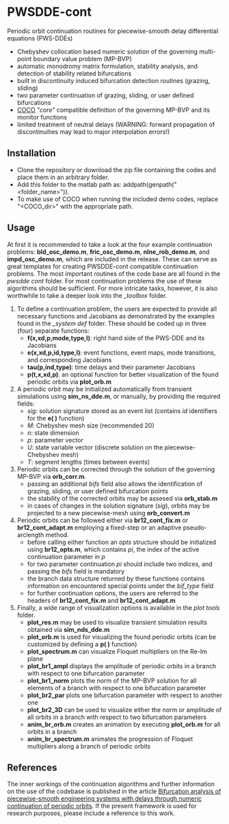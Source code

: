 # PWSDDE-cont
Periodic orbit continuation routines for piecewise-smooth delay differential equations (PWS-DDEs)
- Chebyshev collocation based numeric solution of the governing multi-point boundary value problem (MP-BVP)
- automatic monodromy matrix formulation, stability analysis, and detection of stability related bifurcations
- built in discontinuity induced bifurcation detection routines (grazing, sliding)
- two parameter continuation of grazing, sliding, or user defined bifurcations
- [COCO](https://sourceforge.net/projects/cocotools/) *"core"* compatible definition of the governing MP-BVP and its monitor functions
- limited treatment of neutral delays (WARNING: forward propagation of discontinuities may lead to major interpolation errors!)

## Installation
- Clone the repository or download the zip file containing the codes and place them in an arbitrary folder.
- Add this folder to the matlab path as: addpath(genpath("<folder_name>")).
- To make use of COCO when running the included demo codes, replace "<COCO_dir>" with the appropriate path.

## Usage
At first it is recommended to take a look at the four example continuation problems: **bld_osc_demo.m**, **fric_osc_demo.m**, **nlne_rob_demo.m**, and **impd_osc_demo.m**, which are included in the release. These can serve as great templates for creating PWSDDE-cont compatible continuation problems. The most important routines of the code base are all found in the *pwsdde cont* folder. For most continuation problems the use of these algorithms should be sufficient. For more intricate tasks, however, it is also worthwhile to take a deeper look into the *_toolbox* folder.

1) To define a continuation problem, the users are expected to provide all necessary functions and Jacobians as demonstrated by the examples found in the *_system def* folder. These should be coded up in three (four) separate functions:
    - **f(x,xd,p,mode,type,l)**: right hand side of the PWS-DDE and its Jacobians
    - **e(x,xd,p,id,type,l)**: event functions, event maps, mode transitions, and corresponding Jacobians
    - **tau(p,ind,type)**: time delays and their parameter Jacobians
    - **p(t,x,xd,p)**: an optional function for better visualization of the found periodic orbits via **plot_orb.m**
2) A periodic orbit may be initialized automatically from transient simulations using **sim_ns_dde.m**, or manually, by providing the required fields:
    - *sig*: solution signature stored as an event list (contains *id* identifiers for the **e( )** function)
    - *M*: Chebyshev mesh size (recommended 20)
    - *n*: state dimension
    - *p*: parameter vector
    - *U*: state variable vector (discrete solution on the piecewise-Chebyshev mesh)
    - *T*: segment lengths (times between events)
3) Periodic orbits can be corrected through the solution of the governing MP-BVP via **orb_corr.m**.
    - passing an additional *bifs* field also allows the identification of grazing, sliding, or user defined bifurcation points
    - the stability of the corrected orbits may be assesed via **orb_stab.m**
    - in cases of changes in the solution signature (*sig*), orbits may be projected to a new piecewise-mesh using **orb_convert.m**
4)  Periodic orbits can be followed either via **br12_cont_fix.m** or **br12_cont_adapt.m** employing a fixed-step or an adaptive pseudo-arclength method.
    - before calling either function an *opts* structure should be initialized using **br12_opts.m**, which contains *pi*, the index of the active continuation parameter in *p* 
    - for two parameter continuation *pi* should include two indices, and passing the *bifs* field is mandatory
    - the branch data structure returned by these functions contains information on encountered special points under the *bif_type* field
    - for further continuation options, the users are referred to the headers of **br12_cont_fix.m** and **br12_cont_adapt.m**
5) Finally, a wide range of visualization options is available in the *plot tools* folder.
    - **plot_res.m** may be used to visualize transient simulation results obtained via **sim_nds_dde.m**
    - **plot_orb.m** is used for visualizing the found periodic orbits (can be customized by defining a **p( )** function)
    - **plot_spectrum.m** can visualize Floquet multipliers on the Re-Im plane
    - **plot_br1_ampl** displays the amplitude of periodic orbits in a branch with respect to one bifurcation parameter
    - **plot_br1_norm** plots the norm of the MP-BVP solution for all elements of a branch with respect to one bifurcation parameter
    - **plot_br2_par** plots one bifurcation parameter with respect to another one
    - **plot_br2_3D** can be used to visualize either the norm or amplitude of all orbits in a branch with respect to two bifurcation parameters
    - **anim_br_orb.m** creates an animation by executing **plot_orb.m** for all orbits in a branch
    - **anim_br_spectrum.m** animates the progression of Floquet multipliers along a branch of periodic orbits

## References

The inner workings of the continuation algorithms and further information on the use of the codebase is published in the article
[Bifurcation analysis of piecewise-smooth engineering systems with delays through numeric continuation of periodic orbits](https://doi.org/10.1007/s11071-024-10188-8). If the present framework is used for research purposes, please include a reference to this work.


